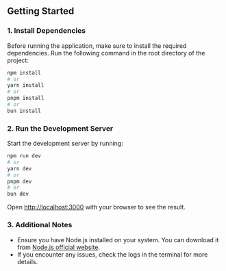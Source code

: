 ## Getting Started

### 1. Install Dependencies

Before running the application, make sure to install the required dependencies. Run the following command in the root directory of the project:

```bash
npm install
# or
yarn install
# or
pnpm install
# or
bun install
```

### 2. Run the Development Server

Start the development server by running:

```bash
npm run dev
# or
yarn dev
# or
pnpm dev
# or
bun dev
```

Open [http://localhost:3000](http://localhost:3000) with your browser to see the result.

### 3. Additional Notes

- Ensure you have Node.js installed on your system. You can download it from [Node.js official website](https://nodejs.org/).
- If you encounter any issues, check the logs in the terminal for more details.

